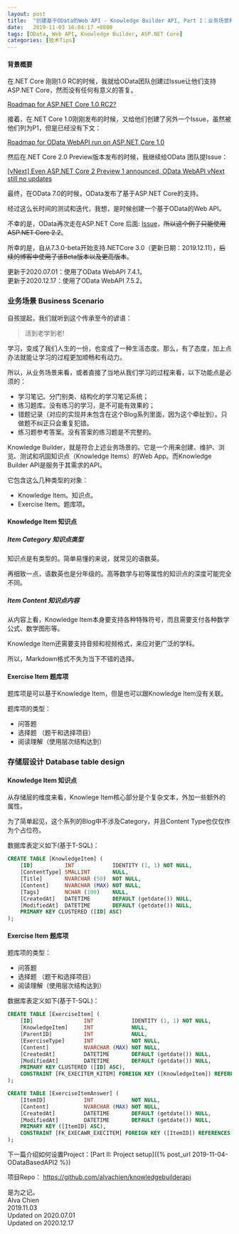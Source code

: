 ```yaml
---
layout: post
title:  "创建基于OData的Web API - Knowledge Builder API, Part I：业务场景和存储层设计"
date:   2019-11-03 16:04:17 +0800
tags: [OData, Web API, Knowledge Builder, ASP.NET Core]
categories: [技术Tips]
---
```


#### 背景概要

在.NET Core 刚刚1.0 RC的时候，我就给OData团队创建过Issue让他们支持ASP.NET Core，然而没有任何有意义的答复。

[Roadmap for ASP.NET Core 1.0 RC2? ](https://github.com/OData/WebApi/issues/744)


接着，在.NET Core 1.0刚刚发布的时候，又给他们创建了另外一个Issue，虽然被他们列为P1，但是已经没有下文：

[Roadmap for OData WebAPI run on ASP.NET Core 1.0](https://github.com/OData/WebApi/issues/772)


然后在.NET Core 2.0 Preview版本发布的时候，我继续给OData 团队提Issue：

[[vNext] Even ASP.NET Core 2 Preview 1 announced, OData WebAPI vNext still no updates](https://github.com/OData/WebApi/issues/975)


最终，在OData 7.0的时候，OData发布了基于ASP.NET Core的支持。

经过这么长时间的测试和迭代，我想，是时候创建一个基于OData的Web API。


不幸的是，OData再次走在ASP.NET Core 后面: [Issue](https://github.com/OData/WebApi/issues/1748)，~~所以这个例子只能使用ASP.NET Core 2.2~~。　

所幸的是，自从7.3.0-beta开始支持.NETCore 3.0（更新日期：2019.12.11），~~后续的博客中使用了该Beta版本以及更高版本~~。

更新于2020.07.01：使用了OData WebAPI 7.4.1。   
更新于2020.12.17：使用了OData WebAPI 7.5.2。   


### 业务场景 Business Scenario


自孩提起，我们就听到这个传承至今的谚语：   
> 活到老学到老!

学习，变成了我们人生的一份，也变成了一种生活态度。那么，有了态度，加上点办法就能让学习的过程更加顺畅和有动力。   


所以，从业务场景来看，或者直接了当地从我们学习的过程来看，以下功能点是必须的：

- 学习笔记。分门别类、结构化的学习笔记系统；
- 练习题库。没有练习的学习，是不可能有效果的；
- 错题记录（对应的实现并未包含在这个Blog系列里面，因为这个牵扯到）。只做题不纠正只会重复犯错。
- 练习题参考答案。没有答案的练习题是不完整的。


Knowledge Builder，就是符合上述业务场景的。它是一个用来创建、维护、浏览、测试和巩固知识点（Knowledge Items）的Web App。而Knowledge Builder API是服务于其需求的API。

它包含这么几种类型的对象：   
- Knowledge Item。知识点。
- Exercise Item。题库项。

#### Knowledge Item 知识点


##### Item Category 知识点类型

知识点是有类型的。简单易懂的来说，就常见的语数英。

再细致一点，语数英也是分年级的。高等数学与初等属性的知识点的深度可能完全不同。


##### Item Content 知识点内容 

从内容上看，Knowledge Item本身要支持各种特殊符号，而且需要支付各种数学公式、数学图形等。


Knowledge Item还需要支持音频和视频格式，来应对更广泛的学科。


所以，Markdown格式不失为当下不错的选择。


#### Exercise Item 题库项

题库项是可以基于Knowledge Item，但是也可以跟Knowledge Item没有关联。

题库项的类型：   
- 问答题
- 选择题 （题干和选择项目）
- 阅读理解（使用层次结构达到）


### 存储层设计 Database table design

#### Knowledge Item 知识点

从存储层的维度来看，Knowlege Item核心部分是个复杂文本，外加一些额外的属性。

为了简单起见，这个系列的Blog中不涉及Category，并且Content Type也仅仅作为个占位符。

数据库表定义如下(基于T-SQL)：

```sql
CREATE TABLE [KnowledgeItem] (
    [ID]          INT            IDENTITY (1, 1) NOT NULL,
    [ContentType] SMALLINT       NULL,
    [Title]       NVARCHAR (50)  NOT NULL,
    [Content]     NVARCHAR (MAX) NOT NULL,
    [Tags]        NCHAR (100)    NULL,
    [CreatedAt]   DATETIME       DEFAULT (getdate()) NULL,
    [ModifiedAt]  DATETIME       DEFAULT (getdate()) NULL,
    PRIMARY KEY CLUSTERED ([ID] ASC)
);

```

#### Exercise Item 题库项

题库项的类型：
- 问答题
- 选择题 （题干和选择项目）
- 阅读理解（使用层次结构达到）

数据库表定义如下(基于T-SQL)：

```sql
CREATE TABLE [ExerciseItem] (
    [ID]                INT            IDENTITY (1, 1) NOT NULL,
    [KnowledgeItem]     INT            NULL,
    [ParentID]          INT            NULL,
    [ExerciseType]      INT            NOT NULL,
    [Content]           NVARCHAR (MAX) NOT NULL,
    [CreatedAt]         DATETIME       DEFAULT (getdate()) NULL,
    [ModifiedAt]        DATETIME       DEFAULT (getdate()) NULL,
    PRIMARY KEY CLUSTERED ([ID] ASC),
    CONSTRAINT [FK_EXECITEM_KITEM] FOREIGN KEY ([KnowledgeItem]) REFERENCES KnowledgeItem ([ID]) ON DELETE SET NULL
);

CREATE TABLE [ExerciseItemAnswer] (
    [ItemID]            INT            NOT NULL,
    [Content]           NVARCHAR (MAX) NOT NULL,
    [CreatedAt]         DATETIME       DEFAULT (getdate()) NULL,
    [ModifiedAt]        DATETIME       DEFAULT (getdate()) NULL,
    PRIMARY KEY ([ItemID] ASC),
    CONSTRAINT [FK_EXECAWR_EXECITEM] FOREIGN KEY ([ItemID]) REFERENCES ExerciseItem ([ID]) ON DELETE CASCADE ON UPDATE CASCADE 
);
```

下一篇介绍如何设置Project：[Part II:  Project setup]({% post_url 2019-11-04-ODataBasedAPI2 %})


项目Repo： <https://github.com/alvachien/knowledgebuilderapi>


是为之记。   
Alva Chien   
2019.11.03   
Updated on 2020.07.01   
Updated on 2020.12.17    

